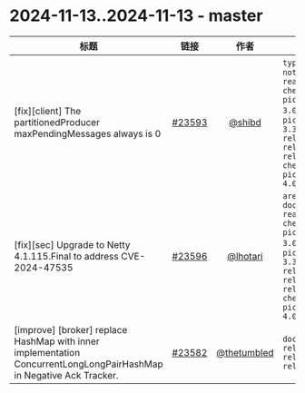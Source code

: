 # 2024-11-13..2024-11-13 - master
| 标题 | 链接 | 作者 | 标签 |
| - | :--: | :--: | - |
| [fix][client] The partitionedProducer maxPendingMessages always is 0 | [#23593](https://github.com/apache/pulsar/pull/23593) | [@shibd](https://github.com/shibd) | `type/bug` `doc-not-needed` `ready-to-test` `cherry-picked/branch-3.0` `cherry-picked/branch-3.3` `release/3.3.3` `release/3.0.8` `release/4.0.1` `cherry-picked/branch-4.0`  | 
| [fix][sec] Upgrade to Netty 4.1.115.Final to address CVE-2024-47535 | [#23596](https://github.com/apache/pulsar/pull/23596) | [@lhotari](https://github.com/lhotari) | `area/security` `doc-not-needed` `ready-to-test` `cherry-picked/branch-3.0` `cherry-picked/branch-3.3` `release/3.3.3` `release/3.0.8` `release/4.0.1` `cherry-picked/branch-4.0`  | 
| [improve] [broker] replace HashMap with inner implementation ConcurrentLongLongPairHashMap in Negative Ack Tracker. | [#23582](https://github.com/apache/pulsar/pull/23582) | [@thetumbled](https://github.com/thetumbled) | `doc-not-needed` `release/3.3.3` `release/3.0.8` `release/4.0.1`  | 
